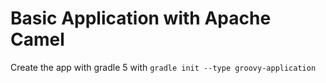 # Basic Application with Apache Camel

Create the app with gradle 5 with
``
gradle init --type groovy-application
``
